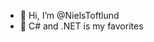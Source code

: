 - 👋 Hi, I’m @NielsToftlund
- 👀 C# and .NET is my favorites

<!---
NielsToftlund/NielsToftlund is a ✨ special ✨ repository because its `README.md` (this file) appears on your GitHub profile.
You can click the Preview link to take a look at your changes.
--->
